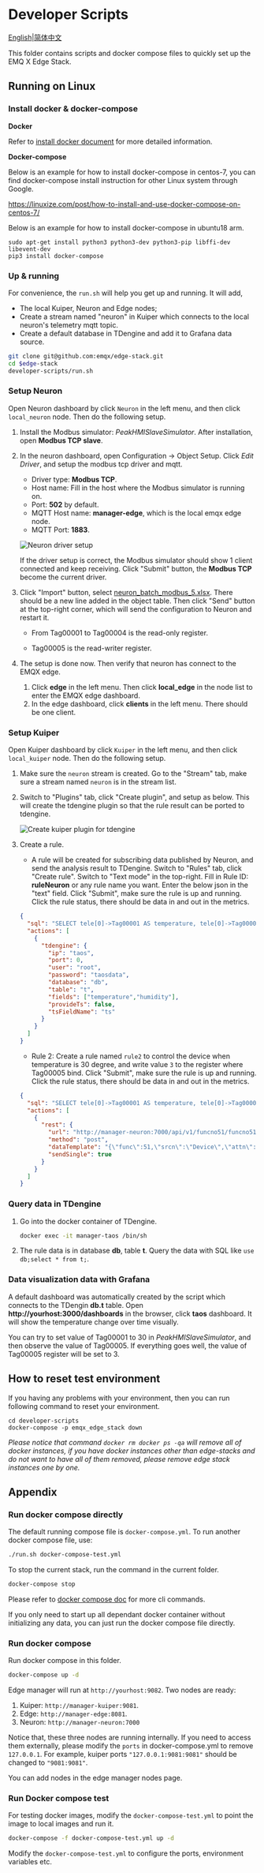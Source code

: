 # Developer Scripts

[English](README.md)|[简体中文](README-CN.md)

This folder contains scripts and docker compose files to quickly set up the EMQ X Edge Stack.

## Running on Linux

### Install docker & docker-compose

**Docker**

Refer to [install docker document](https://docs.docker.com/get-docker/) for more detailed information.

**Docker-compose**

Below is an example for how to install docker-compose in centos-7, you can find docker-compose install instruction for other Linux system through Google.

https://linuxize.com/post/how-to-install-and-use-docker-compose-on-centos-7/

Below is an example for how to install docker-compose in ubuntu18 arm.

```shell
sudo apt-get install python3 python3-dev python3-pip libffi-dev libevent-dev
pip3 install docker-compose
```


### Up & running

For convenience, the `run.sh` will help you get up and running. It will add,

- The local Kuiper, Neuron and Edge nodes; 
- Create a stream named "neuron" in Kuiper which connects to the local neuron's telemetry mqtt topic. 
- Create a default database in TDengine and add it to Grafana data source.  

```bash
git clone git@github.com:emqx/edge-stack.git
cd $edge-stack
developer-scripts/run.sh
```

### Setup Neuron

Open Neuron dashboard by click `Neuron` in the left menu, and then click `local_neuron` node. Then do the following setup.

1. Install the Modbus simulator: *PeakHMISlaveSimulator*. After installation, open **Modbus TCP slave**.

2. In the neuron dashboard, open Configuration -> Object Setup. Click *Edit Driver*, and setup the modbus tcp driver and mqtt.
   
    - Driver type: **Modbus TCP**.
    - Host name: Fill in the host where the Modbus simulator is running on.
    - Port: **502** by default.
    - MQTT Host name: **manager-edge**, which is the local emqx edge node.
    - MQTT Port: **1883**.
    
    ![Neuron driver setup](resources/neuron_driver.png)
    
    If the driver setup is correct, the Modbus simulator should show 1 client connected and keep receiving. Click "Submit" button, the **Modbus TCP** become the current driver.
    
3. Click "Import" button, select [neuron_batch_modbus_5.xlsx](neuron_batch_modbus_5.xlsx). There should be a new line added in the object table. Then click "Send" button at the top-right corner, which will send the configuration to Neuron and restart it.

    - From Tag00001 to Tag00004 is the read-only register.

    - Tag00005 is the read-writer register.

4. The setup is done now. Then verify that neuron has connect to the EMQX edge. 
    1. Click **edge** in the left menu. Then click **local_edge** in the node list to enter the EMQX edge dashboard.
    2. In the edge dashboard, click **clients** in the left menu. There should be one client.

### Setup Kuiper

Open Kuiper dashboard by click `Kuiper` in the left menu, and then click `local_kuiper` node. Then do the following setup.

1. Make sure the `neuron` stream is created. Go to the "Stream" tab, make sure a stream named `neuron` is in the stream list.
   
2. Switch to "Plugins" tab, click "Create plugin", and setup as below. This will create the tdengine plugin so that the rule result can be ported to tdengine.
   
   ![Create kuiper plugin for tdengine](resources/create_plugin.png)
   
3. Create a rule. 

    - A rule will be created for subscribing data published by Neuron, and send the analysis result to TDengine. Switch to "Rules" tab, click "Create rule". Switch to "Text mode" in the top-right. Fill in Rule ID: **ruleNeuron** or any rule name you want. Enter the below json in the "text" field. Click "Submit", make sure the rule is up and running. Click the rule status, there should be data in and out in the metrics.

    ```json
    {
      "sql": "SELECT tele[0]->Tag00001 AS temperature, tele[0]->Tag00002 AS humidity FROM neuron",
      "actions": [
        {
          "tdengine": {
            "ip": "taos",
            "port": 0,
            "user": "root",
            "password": "taosdata",
            "database": "db",
            "table": "t",
            "fields": ["temperature","humidity"],
            "provideTs": false,
            "tsFieldName": "ts"
          }
        }
      ]
    }
    ```

    - Rule 2: Create a rule named `rule2` to control the device when temperature is 30 degree, and write value `3` to the register where Tag00005 bind. Click "Submit", make sure the rule is up and running. Click the rule status, there should be data in and out in the metrics.

    ```json
    {
      "sql": "SELECT tele[0]->Tag00001 AS temperature, tele[0]->Tag00002 AS humidity FROM neuron WHERE temperature = 30",
      "actions": [
        {
          "rest": {
            "url": "http://manager-neuron:7000/api/v1/funcno51/funcno51",       
            "method": "post",
            "dataTemplate": "{\"func\":51,\"srcn\":\"Device\",\"attn\":\"Tag00005\",\"valn\":3,\"wtrm\":\"neruon\"}",
            "sendSingle": true
          }
        }
      ]
    }
    ```

### Query data in TDengine

1. Go into the docker container of TDengine. 
   
   ```bash
   docker exec -it manager-taos /bin/sh      
   ```
   
2. The rule data is in database **db**, table **t**. Query the data with SQL like `use db;select * from t;`.

### Data visualization data with Grafana

A default dashboard was automatically created by the script which connects to the TDengin **db.t** table. Open **http://yourhost:3000/dashboards** in the browser, click **taos** dashboard. It will show the temperature change over time visually.

You can try to set value of  Tag00001 to 30 in *PeakHMISlaveSimulator*, and then observe the value of  Tag00005. If everything goes well, the value of  Tag00005 register will be set to 3.

## How to reset test environment

If you having any problems with your environment, then you can run following command to reset your environment. 

```shell
cd developer-scripts
docker-compose -p emqx_edge_stack down
```

*Please notice that command `docker rm docker ps -qa` will remove all of docker instances, if you have docker instances other than edge-stacks and do not want to have all of them removed, please remove edge stack instances one by one.*



## Appendix

### Run docker compose directly

The default running compose file is `docker-compose.yml`. To run another docker compose file, use:

```bash
./run.sh docker-compose-test.yml
```

To stop the current stack, run the command in the current folder.

```bash
docker-compose stop
```

Please refer to [docker compose doc](https://docs.docker.com/compose/reference/overview/) for more cli commands.

If you only need to start up all dependant docker container without initializing any data, you can just run the docker compose file directly.

### Run docker compose

Run docker compose in this folder.

```bash
docker-compose up -d
```

Edge manager will run at `http://yourhost:9082`. Two nodes are ready:

1. Kuiper: `http://manager-kuiper:9081`.
2. Edge: `http://manager-edge:8081`.
3. Neuron: `http://manager-neuron:7000`

Notice that, these three nodes are running internally. If you need to access them externally, please modify the `ports` in docker-compose.yml to remove `127.0.0.1`. For example, kuiper ports `"127.0.0.1:9081:9081"` should be changed to `"9081:9081"`.

You can add nodes in the edge manager nodes page.

### Run Docker compose test

For testing docker images, modify the `docker-compose-test.yml` to point the image to local images and run it.

```bash
docker-compose -f docker-compose-test.yml up -d
```

Modify the `docker-compose-test.yml` to configure the ports, environment variables etc.

